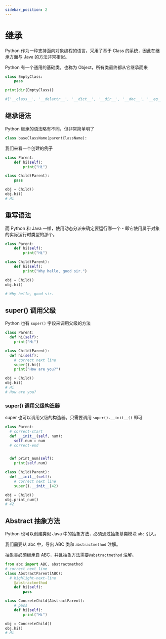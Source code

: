 ```yaml
---
sidebar_position: 2
---
```


# 继承

Python 作为一种支持面向对象编程的语言，采用了基于 Class 的系统，因此在继承方面与 Java 的方法非常相似。

Python 有一个通用的基础类，也称为 Object，所有类最终都从它继承而来

```Python
class EmptyClass:
    pass

print(dir(EmptyClass))

#['__class__', '__delattr__', '__dict__', '__dir__', '__doc__', '__eq__', '__format__', '__ge__', '__getattribute__', '__gt__', '__hash__', '__init__', '__init_subclass__', '__le__', '__lt__', '__module__', '__ne__', '__new__', '__reduce__', '__reduce_ex__', '__repr__', '__setattr__', '__sizeof__', '__str__', '__subclasshook__', '__weakref__']
```

## 继承语法

Python 继承的语法略有不同，但非常简单明了

```Python
class baseClassName(parentClassName):
```

我们来看一个创建的例子

```Python
class Parent:
    def hi(self):
        print("Hi")

class Child(Parent):
    pass

obj = Child()
obj.hi()
# Hi
```

## 重写语法

而 Python 和 Java 一样，使用动态分派来确定要运行哪一个 - 即它使用属于对象的实际运行时类型的那个。

```Python
class Parent:
    def hi(self):
        print("Hi")

class Child(Parent):
    def hi(self):
        print("Why hello, good sir.")

obj = Child()
obj.hi()

# Why hello, good sir.
```

## super() 调用父级

Python 也有 `super()` 字段来调用父级的方法

```Python
class Parent:
  def hi(self):
    print("Hi")

class Child(Parent):
  def hi(self):
    # correct next line
    super().hi()
    print("How are you?")

obj = Child()
obj.hi()
# Hi
# How are you?
```

### super() 调用父级构造器

super 也可以调用父级的构造器。只需要调用 `super().__init__()` 即可

```Python
class Parent:
  # correct-start
  def __init__(self, num):
    self.num = num
  # correct-end


  def print_num(self):
    print(self.num)

class Child(Parent):
  def __init__(self):
    # correct next line
    super().__init__(42)

obj = Child()
obj.print_num()
# 42
```

## Abstract 抽象方法

Python 也可以创建类似 Java 中的抽象方法，必须通过抽象基类模块 `abc` 引入。

我们需要从 abc 中，导出 ABC 类和 `abstractmethod` 注解。

抽象类必须继承自 ABC，并且抽象方法需要`@abstractmethod` 注解。

```Python
from abc import ABC, abstractmethod
# correct next line
class AbstractParent(ABC):
  # highlight-next-line
    @abstractmethod
    def hi(self):
        pass

class ConcreteChild(AbstractParent):
    # pass
    def hi(self):
        print("Hi")

obj = ConcreteChild()
obj.hi()
# Hi
```
